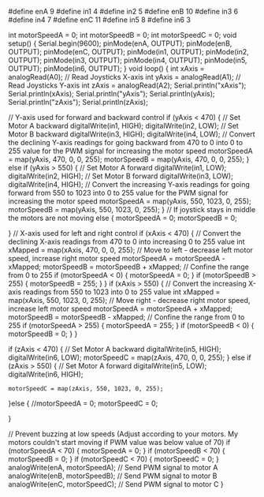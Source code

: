 
#define enA 9
#define in1 4
#define in2 5
#define enB 10
#define in3 6
#define in4 7
#define enC 11
#define in5 8
#define in6 3

int motorSpeedA = 0;
int motorSpeedB = 0;
int motorSpeedC = 0;
void setup() {
   Serial.begin(9600);
  pinMode(enA, OUTPUT);
  pinMode(enB, OUTPUT);
  pinMode(enC, OUTPUT);
  pinMode(in1, OUTPUT);
  pinMode(in2, OUTPUT);
  pinMode(in3, OUTPUT);
  pinMode(in4, OUTPUT);
  pinMode(in5, OUTPUT);
  pinMode(in6, OUTPUT);
}
void loop() {
  int xAxis = analogRead(A0); // Read Joysticks X-axis
  int yAxis = analogRead(A1); // Read Joysticks Y-axis
  int zAxis = analogRead(A2);
  Serial.println("xAxis");
  Serial.println(xAxis);
  Serial.println("yAxis");
  Serial.println(yAxis);
  Serial.println("zAxis");
  Serial.println(zAxis);
  
  // Y-axis used for forward and backward control
  if (yAxis < 470) {
    // Set Motor A backward
    digitalWrite(in1, HIGH);
    digitalWrite(in2, LOW);
    // Set Motor B backward
    digitalWrite(in3, HIGH);
    digitalWrite(in4, LOW);
    // Convert the declining Y-axis readings for going backward from 470 to 0 into 0 to 255 value for the PWM signal for increasing the motor speed
    motorSpeedA = map(yAxis, 470, 0, 0, 255);
    motorSpeedB = map(yAxis, 470, 0, 0, 255);
  }
  else if (yAxis > 550) {
    // Set Motor A forward
    digitalWrite(in1, LOW);
    digitalWrite(in2, HIGH);
    // Set Motor B forward
    digitalWrite(in3, LOW);
    digitalWrite(in4, HIGH);
    // Convert the increasing Y-axis readings for going forward from 550 to 1023 into 0 to 255 value for the PWM signal for increasing the motor speed
    motorSpeedA = map(yAxis, 550, 1023, 0, 255);
    motorSpeedB = map(yAxis, 550, 1023, 0, 255);
  }
  // If joystick stays in middle the motors are not moving
  else {
    motorSpeedA = 0;
    motorSpeedB = 0;
    
  }
  // X-axis used for left and right control
  if (xAxis < 470) {
    // Convert the declining X-axis readings from 470 to 0 into increasing 0 to 255 value
    int xMapped = map(xAxis, 470, 0, 0, 255);
    // Move to left - decrease left motor speed, increase right motor speed
    motorSpeedA = motorSpeedA - xMapped;
    motorSpeedB = motorSpeedB + xMapped;
    // Confine the range from 0 to 255
    if (motorSpeedA < 0) {
      motorSpeedA = 0;
    }
    if (motorSpeedB > 255) {
      motorSpeedB = 255;
    }
  }
  if (xAxis > 550) {
    // Convert the increasing X-axis readings from 550 to 1023 into 0 to 255 value
    int xMapped = map(xAxis, 550, 1023, 0, 255);
    // Move right - decrease right motor speed, increase left motor speed
    motorSpeedA = motorSpeedA + xMapped;
    motorSpeedB = motorSpeedB - xMapped;
    // Confine the range from 0 to 255
    if (motorSpeedA > 255) {
      motorSpeedA = 255;
    }
    if (motorSpeedB < 0) {
      motorSpeedB = 0;
    }
  }

  if (zAxis < 470) {
    // Set Motor A backward
    digitalWrite(in5, HIGH);
    digitalWrite(in6, LOW);
    motorSpeedC = map(zAxis, 470, 0, 0, 255);
  }
  else if (zAxis > 550) {
    // Set Motor A forward
    digitalWrite(in5, LOW);
    digitalWrite(in6, HIGH);
    
    motorSpeedC = map(zAxis, 550, 1023, 0, 255);
  }else {
    //motorSpeedA = 0;
    motorSpeedC = 0;
    
  }
  
  // Prevent buzzing at low speeds (Adjust according to your motors. My motors couldn't start moving if PWM value was below value of 70)
  if (motorSpeedA < 70) {
    motorSpeedA = 0;
  }
  if (motorSpeedB < 70) {
    motorSpeedB = 0;
  }
  if (motorSpeedC < 70) {
    motorSpeedC = 0;
  }
  analogWrite(enA, motorSpeedA); // Send PWM signal to motor A
  analogWrite(enB, motorSpeedB); // Send PWM signal to motor B
  analogWrite(enC, motorSpeedC); // Send PWM signal to motor C
}
